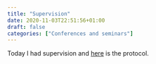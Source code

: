 ```yaml
---
title: "Supervision"
date: 2020-11-03T22:51:56+01:00
draft: false
categories: ["Conferences and seminars"]
---
```


Today I had supervision and [here](/htmlfiles/201103-supervision-protocol.html) is the protocol.

